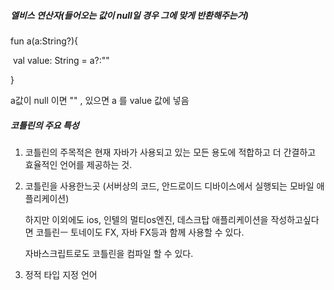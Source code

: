 ##### 엘비스 연산자(들어오는 값이 null일 경우 그에 맞게 반환해주는거)

fun a(a:String?){

​		val value: String = a?:""

}

a값이 null 이면 "" , 있으면 a 를 value 값에 넣음

##### 코틀린의 주요 특성

1. 코틀린의 주목적은 현재 자바가 사용되고 있는 모든 용도에 적합하고 더 간결하고 효율적인 언어를 제공하는 것.

2. 코틀린을 사용한느곳 (서버상의 코드, 안드로이드 디바이스에서 실행되는 모바일 애플리케이션)

   하지만 이외에도 ios, 인텔의 멀티os엔진,  데스크탑 애플리케이션을 작성하고싶다면 코틀린ㅡ 토네이도 FX, 자바 FX등과 함께 사용할 수 있다.

   자바스크립트로도 코틀린을 컴파일 할 수 있다. 

3. 정적 타입 지정 언어